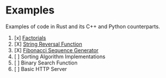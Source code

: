 # Examples

Examples of code in Rust and its C++ and Python counterparts.

1. [x] [Factorials](Factorial.md)
2. [X] [String Reversal Function](String-Reversal.md)
3. [X] [Fibonacci Sequence Generator](Fibonacci-Sequence.md)
4. [ ] Sorting Algorithm Implementations
5. [ ] Binary Search Function
6. [ ] Basic HTTP Server
